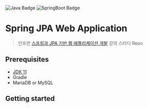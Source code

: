 ![Java Badge](https://img.shields.io/badge/language-java-white.svg)
![SpringBoot Badge](https://img.shields.io/badge/SpringBoot-2.4.2.RELEASE-green)
# Spring JPA Web Application
> 인프런 [스프링과 JPA 기반 웹 애플리케이션 개발](https://www.inflearn.com/course/%EC%8A%A4%ED%94%84%EB%A7%81-JPA-%EC%9B%B9%EC%95%B1/dashboard) 강의 스터디 Repo

## Prerequisites
* [JDK 11](https://adoptopenjdk.net/)
* Gradle
* MariaDB or MySQL

## Getting started

